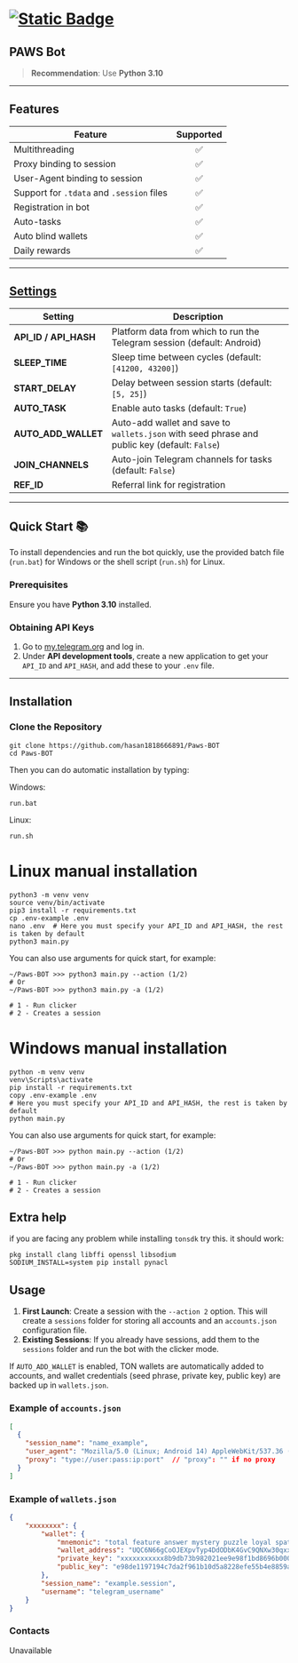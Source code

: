 # [![Static Badge](https://img.shields.io/badge/Telegram-Bot%20Link-Link?style=for-the-badge&logo=Telegram&logoColor=white&logoSize=auto&color=blue)](https://t.me/PAWSOG_bot/PAWS?startapp=acAO24ki)

## PAWS Bot

> **Recommendation**: Use **Python 3.10**

---

## Features
| Feature                           | Supported |
|-----------------------------------|:---------:|
| Multithreading                    |     ✅     |
| Proxy binding to session          |     ✅     |
| User-Agent binding to session     |     ✅     |
| Support for `.tdata` and `.session` files | ✅     |
| Registration in bot               |     ✅     |
| Auto-tasks                        |     ✅     |
| Auto blind wallets                |     ✅     |
| Daily rewards                     |     ✅     |

---

## [Settings](https://github.com/hasan1818666891/Paws-BOT/blob/master/.env-example/)
| Setting                | Description |
|------------------------|-------------|
| **API_ID / API_HASH**  | Platform data from which to run the Telegram session (default: Android) |
| **SLEEP_TIME**         | Sleep time between cycles (default: `[41200, 43200]`) |
| **START_DELAY**        | Delay between session starts (default: `[5, 25]`) |
| **AUTO_TASK**          | Enable auto tasks (default: `True`) |
| **AUTO_ADD_WALLET**    | Auto-add wallet and save to `wallets.json` with seed phrase and public key (default: `False`) |
| **JOIN_CHANNELS**      | Auto-join Telegram channels for tasks (default: `False`) |
| **REF_ID**             | Referral link for registration |

---

## Quick Start 📚

To install dependencies and run the bot quickly, use the provided batch file (`run.bat`) for Windows or the shell script (`run.sh`) for Linux.

### Prerequisites
Ensure you have **Python 3.10** installed.

### Obtaining API Keys
1. Go to [my.telegram.org](https://my.telegram.org) and log in.
2. Under **API development tools**, create a new application to get your `API_ID` and `API_HASH`, and add these to your `.env` file.

---

## Installation

### Clone the Repository
```shell
git clone https://github.com/hasan1818666891/Paws-BOT
cd Paws-BOT
```

Then you can do automatic installation by typing:

Windows:
```shell
run.bat
```

Linux:
```shell
run.sh
```

# Linux manual installation
```shell
python3 -m venv venv
source venv/bin/activate
pip3 install -r requirements.txt
cp .env-example .env
nano .env  # Here you must specify your API_ID and API_HASH, the rest is taken by default
python3 main.py
```

You can also use arguments for quick start, for example:
```shell
~/Paws-BOT >>> python3 main.py --action (1/2)
# Or
~/Paws-BOT >>> python3 main.py -a (1/2)

# 1 - Run clicker
# 2 - Creates a session
```

# Windows manual installation
```shell
python -m venv venv
venv\Scripts\activate
pip install -r requirements.txt
copy .env-example .env
# Here you must specify your API_ID and API_HASH, the rest is taken by default
python main.py
```

You can also use arguments for quick start, for example:
```shell
~/Paws-BOT >>> python main.py --action (1/2)
# Or
~/Paws-BOT >>> python main.py -a (1/2)

# 1 - Run clicker
# 2 - Creates a session
```
## Extra help
if you are facing any problem while installing `tonsdk` try this. it should work:
```shell
pkg install clang libffi openssl libsodium
SODIUM_INSTALL=system pip install pynacl
```
## Usage
1. **First Launch**: Create a session with the `--action 2` option. This will create a `sessions` folder for storing all accounts and an `accounts.json` configuration file.
2. **Existing Sessions**: If you already have sessions, add them to the `sessions` folder and run the bot with the clicker mode.

If `AUTO_ADD_WALLET` is enabled, TON wallets are automatically added to accounts, and wallet credentials (seed phrase, private key, public key) are backed up in `wallets.json`.

### Example of `accounts.json`
```json
[
  {
    "session_name": "name_example",
    "user_agent": "Mozilla/5.0 (Linux; Android 14) AppleWebKit/537.36 (KHTML, like Gecko) Chrome/125.0.6422.165 Mobile Safari/537.36",
    "proxy": "type://user:pass:ip:port"  // "proxy": "" if no proxy
  }
]
```
### Example of `wallets.json`
```json
{
    "xxxxxxxx": { 
        "wallet": {
            "mnemonic": "total feature answer mystery puzzle loyal spatial organ total feature answer mystery puzzle loyal spatial organ",
            "wallet_address": "UQC6N66gCoOJEXpvTyp4DdODbK4GvC9QNXw30qxxxxxxxxxx",
            "private_key": "xxxxxxxxxxx8b9db73b982021ee9e98f1bd8696b000ea87c95a2a7e98de1197194c7da2f961b10d5a8228efe55b4e8859ab7791xxxxxxxxxxxxxxx",
            "public_key": "e98de1197194c7da2f961b10d5a8228efe55b4e8859ab7791xxxxxxxxxxxxxxx"
        },
        "session_name": "example.session",
        "username": "telegram_username"
    }
}
```

### Contacts

Unavailable



